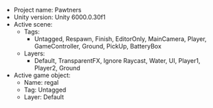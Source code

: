 <!-- UNITY CODE ASSIST INSTRUCTIONS START -->
- Project name: Pawtners
- Unity version: Unity 6000.0.30f1
- Active scene:
  - Tags:
    - Untagged, Respawn, Finish, EditorOnly, MainCamera, Player, GameController, Ground, PickUp, BatteryBox
  - Layers:
    - Default, TransparentFX, Ignore Raycast, Water, UI, Player1, Player2, Ground
- Active game object:
  - Name: regal
  - Tag: Untagged
  - Layer: Default
<!-- UNITY CODE ASSIST INSTRUCTIONS END -->